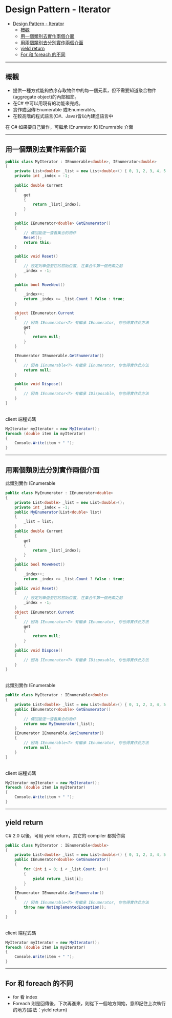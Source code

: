 # Design Pattern - Iterator

- [Design Pattern - Iterator](#design-pattern---iterator)
  - [概觀](#概觀)
  - [用一個類別去實作兩個介面](#用一個類別去實作兩個介面)
  - [用兩個類別去分別實作兩個介面](#用兩個類別去分別實作兩個介面)
  - [yield return](#yield-return)
  - [For 和 foreach 的不同](#for-和-foreach-的不同)

---
## 概觀
+ 提供一種方式能夠依序存取物件中的每一個元素，但不需要知道聚合物件(aggregate object)的內部細節。
+ 在C# 中可以用現有的功能來完成。
+ 實作或回傳IEnumerable 或IEnumerable<T>。
+ 在較高階的程式語言(C#、Java)皆以內建進語言中

在 C# 如果要自己實作，可繼承 IEnumrator 和 IEnumrable 介面

---
## 用一個類別去實作兩個介面
```csharp
public class MyIterator : IEnumerable<double>, IEnumerator<double>
{
    private List<double> _list = new List<double>() { 0, 1, 2, 3, 4, 5 };
    private int _index = -1;
    
    public double Current
    {
        get
        {
            return _list[_index];
        }
    }

    public IEnumerator<double> GetEnumerator()
    {
        // 傳回能逐一查看集合的物件
        Reset();
        return this;
    }

    public void Reset()
    {
        // 設定列舉值至它的初始位置, 在集合中第一個元素之前
        _index = -1;
    }

    public bool MoveNext()
    {
        _index++;
        return _index >= _list.Count ? false : true;
    }

    object IEnumerator.Current
    {
        // 因為 IEnumerator<T> 有繼承 IEnumerator, 你也得實作此方法
        get
        {
            return null;
        }
    }

    IEnumerator IEnumerable.GetEnumerator()
    {
        // 因為 IEnumerable<T> 有繼承 IEnumerator, 你也得實作此方法
        return null;
    }

    public void Dispose()
    {
        // 因為 IEnumerator<T> 有繼承 IDisposable, 你也得實作此方法
    }
}
```

<br/>client 端程式碼
```csharp
MyIterator myIterator = new MyIterator();
foreach (double item in myIterator)
{
    Console.Write(item + " ");
}
```

---
## 用兩個類別去分別實作兩個介面
此類別實作 IEnumerable
```csharp
public class MyEnumerator : IEnumerator<double>
{
    private List<double> _list = new List<double>();
    private int _index = -1;
    public MyEnumerator(List<double> list)
    {
        _list = list;
    }
    public double Current
    {
        get
        {
            return _list[_index];
        }
    }
    public bool MoveNext()
    {
        _index++;
        return _index >= _list.Count ? false : true;
    }
    public void Reset()
    {
        // 設定列舉值至它的初始位置, 在集合中第一個元素之前
        _index = -1;
    }
    object IEnumerator.Current
    {
        // 因為 IEnumerator<T> 有繼承 IEnumerator, 你也得實作此方法
        get
        {
            return null;
        }
    }
    public void Dispose()
    {
        // 因為 IEnumerator<T> 有繼承 IDisposable, 你也得實作此方法
    }
}
```

<br/>此類別實作 IEnumerable
```csharp
public class MyIterator : IEnumerable<double>
{
    private List<double> _list = new List<double>() { 0, 1, 2, 3, 4, 5 };
    public IEnumerator<double> GetEnumerator()
    {
        // 傳回能逐一查看集合的物件
        return new MyEnumerator(_list);
    }
    IEnumerator IEnumerable.GetEnumerator()
    {
        // 因為 IEnumerable<T> 有繼承 IEnumerator, 你也得實作此方法
        return null;
    }
}
```

<br/>client 端程式碼
```csharp
MyIterator myIterator = new MyIterator();
foreach (double item in myIterator)
{
    Console.Write(item + " ");
}
```

---
## yield return
C# 2.0 以後，可用 yield return，其它的 compiler 都幫你寫

```csharp
public class MyIterator : IEnumerable<double>
{
    private List<double> _list = new List<double>() { 0, 1, 2, 3, 4, 5 };
    public IEnumerator<double> GetEnumerator()
    {
        for (int i = 0; i < _list.Count; i++)
        {
            yield return _list[i];
        }
    }
    IEnumerator IEnumerable.GetEnumerator()
    {
        // 因為 IEnumerable<T> 有繼承 IEnumerator, 你也得實作此方法
        throw new NotImplementedException();
    }
}
```

<br/>client 端程式碼
```csharp
MyIterator myIterator = new MyIterator();
foreach (double item in myIterator)
{
    Console.Write(item + " ");
}
```
---
## For 和 foreach 的不同
+ for 看 index
+ Foreach 則是回傳後，下次再進來，則從下一個地方開始，意即記住上次執行的地方(語法：yield return)
